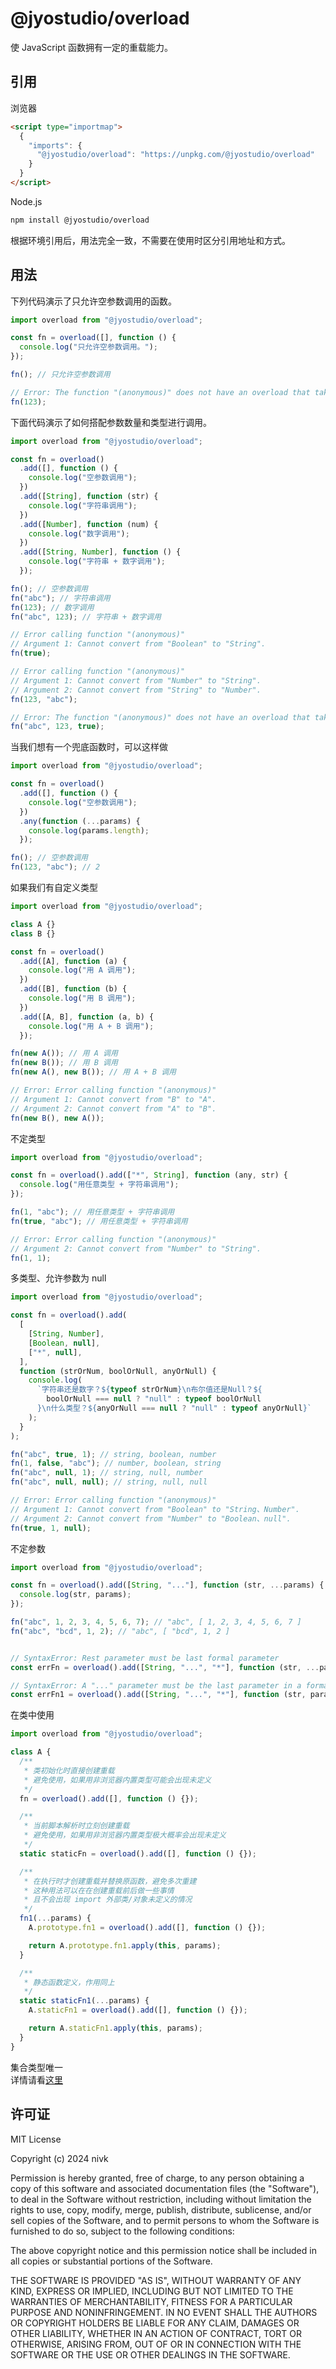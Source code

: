# @jyostudio/overload

使 JavaScript 函数拥有一定的重载能力。

## 引用

浏览器

```HTML
<script type="importmap">
  {
    "imports": {
      "@jyostudio/overload": "https://unpkg.com/@jyostudio/overload"
    }
  }
</script>
```

Node.js

```bash
npm install @jyostudio/overload
```

根据环境引用后，用法完全一致，不需要在使用时区分引用地址和方式。

## 用法

下列代码演示了只允许空参数调用的函数。

```javascript
import overload from "@jyostudio/overload";

const fn = overload([], function () {
  console.log("只允许空参数调用。");
});

fn(); // 只允许空参数调用

// Error: The function "(anonymous)" does not have an overload that takes 1 arguments.
fn(123);
```

下面代码演示了如何搭配参数数量和类型进行调用。

```javascript
import overload from "@jyostudio/overload";

const fn = overload()
  .add([], function () {
    console.log("空参数调用");
  })
  .add([String], function (str) {
    console.log("字符串调用");
  })
  .add([Number], function (num) {
    console.log("数字调用");
  })
  .add([String, Number], function () {
    console.log("字符串 + 数字调用");
  });

fn(); // 空参数调用
fn("abc"); // 字符串调用
fn(123); // 数字调用
fn("abc", 123); // 字符串 + 数字调用

// Error calling function "(anonymous)"
// Argument 1: Cannot convert from "Boolean" to "String".
fn(true);

// Error calling function "(anonymous)"
// Argument 1: Cannot convert from "Number" to "String".
// Argument 2: Cannot convert from "String" to "Number".
fn(123, "abc");

// Error: The function "(anonymous)" does not have an overload that takes 3 arguments.
fn("abc", 123, true);
```

当我们想有一个兜底函数时，可以这样做

```javascript
import overload from "@jyostudio/overload";

const fn = overload()
  .add([], function () {
    console.log("空参数调用");
  })
  .any(function (...params) {
    console.log(params.length);
  });

fn(); // 空参数调用
fn(123, "abc"); // 2
```

如果我们有自定义类型

```javascript
import overload from "@jyostudio/overload";

class A {}
class B {}

const fn = overload()
  .add([A], function (a) {
    console.log("用 A 调用");
  })
  .add([B], function (b) {
    console.log("用 B 调用");
  })
  .add([A, B], function (a, b) {
    console.log("用 A + B 调用");
  });

fn(new A()); // 用 A 调用
fn(new B()); // 用 B 调用
fn(new A(), new B()); // 用 A + B 调用

// Error: Error calling function "(anonymous)"
// Argument 1: Cannot convert from "B" to "A".
// Argument 2: Cannot convert from "A" to "B".
fn(new B(), new A());
```

不定类型

```javascript
import overload from "@jyostudio/overload";

const fn = overload().add(["*", String], function (any, str) {
  console.log("用任意类型 + 字符串调用");
});

fn(1, "abc"); // 用任意类型 + 字符串调用
fn(true, "abc"); // 用任意类型 + 字符串调用

// Error: Error calling function "(anonymous)"
// Argument 2: Cannot convert from "Number" to "String".
fn(1, 1);
```

多类型、允许参数为 null

```javascript
import overload from "@jyostudio/overload";

const fn = overload().add(
  [
    [String, Number],
    [Boolean, null],
    ["*", null],
  ],
  function (strOrNum, boolOrNull, anyOrNull) {
    console.log(
      `字符串还是数字？${typeof strOrNum}\n布尔值还是Null？${
        boolOrNull === null ? "null" : typeof boolOrNull
      }\n什么类型？${anyOrNull === null ? "null" : typeof anyOrNull}`
    );
  }
);

fn("abc", true, 1); // string, boolean, number
fn(1, false, "abc"); // number, boolean, string
fn("abc", null, 1); // string, null, number
fn("abc", null, null); // string, null, null

// Error: Error calling function "(anonymous)"
// Argument 1: Cannot convert from "Boolean" to "String、Number".
// Argument 2: Cannot convert from "Number" to "Boolean、null".
fn(true, 1, null);
```

不定参数

```javascript
import overload from "@jyostudio/overload";

const fn = overload().add([String, "..."], function (str, ...params) {
  console.log(str, params);
});

fn("abc", 1, 2, 3, 4, 5, 6, 7); // "abc", [ 1, 2, 3, 4, 5, 6, 7 ]
fn("abc", "bcd", 1, 2); // "abc", [ "bcd", 1, 2 ]


// SyntaxError: Rest parameter must be last formal parameter
const errFn = overload().add([String, "...", "*"], function (str, ...params, any) {});

// SyntaxError: A "..." parameter must be the last parameter in a formal parameter list.
const errFn1 = overload().add([String, "...", "*"], function (str, params, any) {});
```

在类中使用

```javascript
import overload from "@jyostudio/overload";

class A {
  /**
   * 类初始化时直接创建重载
   * 避免使用，如果用非浏览器内置类型可能会出现未定义
   */
  fn = overload().add([], function () {});

  /**
   * 当前脚本解析时立刻创建重载
   * 避免使用，如果用非浏览器内置类型极大概率会出现未定义
   */
  static staticFn = overload().add([], function () {});

  /**
   * 在执行时才创建重载并替换原函数，避免多次重建
   * 这种用法可以在在创建重载前后做一些事情
   * 且不会出现 import 外部类/对象未定义的情况
   */
  fn1(...params) {
    A.prototype.fn1 = overload().add([], function () {});

    return A.prototype.fn1.apply(this, params);
  }

  /**
   * 静态函数定义，作用同上
   */
  static staticFn1(...params) {
    A.staticFn1 = overload().add([], function () {});

    return A.staticFn1.apply(this, params);
  }
}
```

集合类型唯一  
详情请看[这里](https://www.npmjs.com/package/@jyostudio/list)

## 许可证

MIT License

Copyright (c) 2024 nivk

Permission is hereby granted, free of charge, to any person obtaining a copy
of this software and associated documentation files (the "Software"), to deal
in the Software without restriction, including without limitation the rights
to use, copy, modify, merge, publish, distribute, sublicense, and/or sell
copies of the Software, and to permit persons to whom the Software is
furnished to do so, subject to the following conditions:

The above copyright notice and this permission notice shall be included in all
copies or substantial portions of the Software.

THE SOFTWARE IS PROVIDED "AS IS", WITHOUT WARRANTY OF ANY KIND, EXPRESS OR
IMPLIED, INCLUDING BUT NOT LIMITED TO THE WARRANTIES OF MERCHANTABILITY,
FITNESS FOR A PARTICULAR PURPOSE AND NONINFRINGEMENT. IN NO EVENT SHALL THE
AUTHORS OR COPYRIGHT HOLDERS BE LIABLE FOR ANY CLAIM, DAMAGES OR OTHER
LIABILITY, WHETHER IN AN ACTION OF CONTRACT, TORT OR OTHERWISE, ARISING FROM,
OUT OF OR IN CONNECTION WITH THE SOFTWARE OR THE USE OR OTHER DEALINGS IN THE
SOFTWARE.
